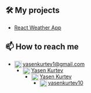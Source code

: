 ## 🛠️ My projects
- <a href="https://github.com/YasenKurtev/react-weather-app">React Weather App</a>

## 📫 How to reach me
<ul>
  <li>
    <img align="left" alt="gmail" width="20px" src="https://cdn-icons-png.flaticon.com/512/732/732200.png" />
    <a href="mailto:yasenkurtev1@gmail.com">yasenkurtev1@gmail.com</a>
  </li>
  <li>
    <img align="left" alt="gmail" width="20px" src="https://cdn-icons-png.flaticon.com/512/3536/3536505.png" />
    <a href="https://www.linkedin.com/in/yasen-kurtev-11b71b252/">Yasen Kurtev</a>
  </li>
  <li>
    <img align="left" alt="facebook" width="20px" src="https://cdn-icons-png.flaticon.com/512/1384/1384053.png" />
    <a href="https://www.facebook.com/yasen.kurtev.3/">Yasen Kurtev</a>
  </li>
  <li>
    <img align="left" alt="instagram" width="20px" src="https://cdn-icons-png.flaticon.com/512/2111/2111463.png" />
    <a href="https://www.instagram.com/yasenkurtev10/">yasenkurtev10</a>
  </li>
</ul>

<!---
YasenKurtev/YasenKurtev is a ✨ special ✨ repository because its `README.md` (this file) appears on your GitHub profile.
You can click the Preview link to take a look at your changes.
--->
